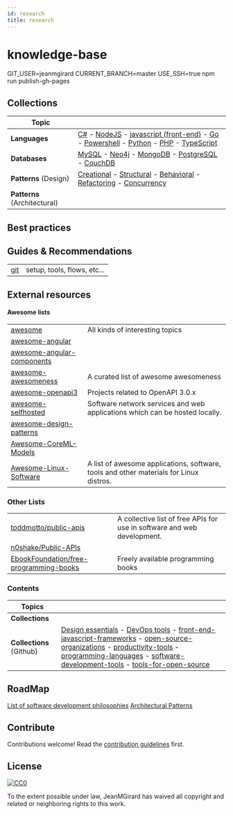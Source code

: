 ```yaml
---
id: research
title: research
---
```


# knowledge-base
GIT_USER=jeanmgirard CURRENT_BRANCH=master USE_SSH=true npm run publish-gh-pages
## Collections

| **Topic** |   |
| ---------------------- | ---  |
| **Languages**          | [C#](./docs/languages/general#csharp) - [NodeJS](./docs/languages/general#NodeJs) - [javascript (front-end)](./docs/languages/general#javascript) - [Go](./docs/languages/general#golang) - [Powershell](./docs/languages/general#Powershell) - [Python](./docs/languages/general#Python) - [PHP](./docs/languages/general#PHP) - [TypeScript](./docs/languages/general#TypeScript) |
| **Databases**          | [MySQL]() - [Neo4j]() - [MongoDB]() - [PostgreSQL]() - [CouchDB]() |
| **Patterns** (Design) | [Creational](./docs/patterns/design-patterns) - [Structural](./docs/patterns/design-patterns) - [Behavioral](./docs/patterns/design-patterns) - [Refactoring](./docs/patterns/refactoring) - [Concurrency](https://en.wikipedia.org/wiki/Software_design_pattern) |
| **Patterns** (Architectural) |  |

## Best practices

## Guides & Recommendations
|     |     |
| --- | ----|
| [git](./docs/guides/git) | setup, tools, flows, etc... |

## External resources

#### Awesome lists

|     |     |
| --- | --- |
| [awesome](https://github.com/sindresorhus/awesome) |  All kinds of interesting topics |
| [awesome-angular](https://github.com/PatrickJS/awesome-angular) |     |
| [awesome-angular-components](https://github.com/brillout/awesome-angular-components) |     |
| [awesome-awesomeness](https://github.com/bayandin/awesome-awesomeness) | A curated list of awesome awesomeness    |
| [awesome-openapi3](https://github.com/APIs-guru/awesome-openapi3) | Projects related to OpenAPI 3.0.x |
| [awesome-selfhosted](https://github.com/Kickball/awesome-selfhosted) | Software network services and web applications which can be hosted locally. |
| [awesome-design-patterns](https://github.com/DovAmir/awesome-design-patterns) |     |
| [Awesome-CoreML-Models](https://github.com/likedan/Awesome-CoreML-Models) |     |
| [Awesome-Linux-Software](https://github.com/luong-komorebi/Awesome-Linux-Software) | A list of awesome applications, software, tools and other materials for Linux distros.    |



### Other Lists
|     |     |
| --- | --- |
| [toddmotto/public-apis](https://github.com/toddmotto/public-apis) | A collective list of free APIs for use in software and web development. |
| [n0shake/Public-APIs](https://github.com/n0shake/Public-APIs) |     |
| [EbookFoundation/free-programming-books](https://github.com/EbookFoundation/free-programming-books) | Freely available programming books |

### Contents
| **Topics** |   |
| ------------- | ---  |
| **Collections** | |
| **Collections** (Github) | [Design essentials](https://github.com/collections/design-essentials) - [DevOps tools](https://github.com/collections/devops-tools) - [front-end-javascript-frameworks](https://github.com/collections/front-end-javascript-frameworks) - [open-source-organizations](https://github.com/collections/open-source-organizations) - [productivity-tools](https://github.com/collections/productivity-tools) - [programming-languages](https://github.com/collections/programming-languages) - [software-development-tools](https://github.com/collections/software-development-tools) - [tools-for-open-source](https://github.com/collections/tools-for-open-source) |

## RoadMap

[List of software development philosophies](https://en.wikipedia.org/wiki/List_of_software_development_philosophies)
[Architectural Patterns](https://en.wikipedia.org/wiki/Architectural_pattern)

## Contribute

Contributions welcome! Read the [contribution guidelines](contributing.md) first.


## License

[![CC0](https://mirrors.creativecommons.org/presskit/buttons/88x31/svg/cc-zero.svg)](https://creativecommons.org/publicdomain/zero/1.0)

To the extent possible under law, JeanMGirard has waived all copyright and
related or neighboring rights to this work.
